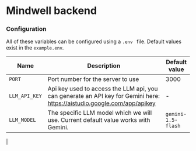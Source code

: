 # Mindwell backend

### Configuration

All of these variables can be configured using a `.env ` file. Default values exist in the `example.env`.

| Name          | Description                                                                                                             | Default value      |
| ------------- | ----------------------------------------------------------------------------------------------------------------------- | ------------------ |
| `PORT`        | Port number for the server to use                                                                                       | 3000               |
| `LLM_API_KEY` | Api key used to access the LLM api, you can generate an API key for Gemini here: https://aistudio.google.com/app/apikey | -                  |
| `LLM_MODEL`   | The specific LLM model which we will use. Current default value works with Gemini.                                      | `gemini-1.5-flash` |

|
